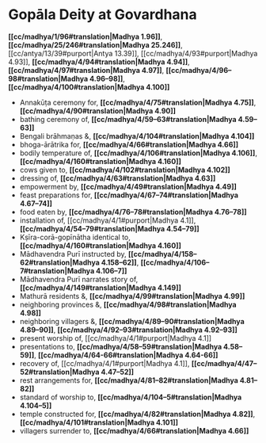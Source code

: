 # Gopāla Deity at Govardhana

**[[cc/madhya/1/96#translation|Madhya 1.96]]**, **[[cc/madhya/25/246#translation|Madhya 25.246]]**, [[cc/antya/13/39#purport|Antya 13.39]], [[cc/madhya/4/93#purport|Madhya 4.93]], **[[cc/madhya/4/94#translation|Madhya 4.94]]**, **[[cc/madhya/4/97#translation|Madhya 4.97]]**, **[[cc/madhya/4/96–98#translation|Madhya 4.96–98]]**, **[[cc/madhya/4/100#translation|Madhya 4.100]]**

* Annakūṭa ceremony for, **[[cc/madhya/4/75#translation|Madhya 4.75]]**, **[[cc/madhya/4/90#translation|Madhya 4.90]]**
* bathing ceremony of, **[[cc/madhya/4/59–63#translation|Madhya 4.59–63]]**
* Bengali brāhmaṇas &, **[[cc/madhya/4/104#translation|Madhya 4.104]]**
* bhoga-ārātrika for, **[[cc/madhya/4/66#translation|Madhya 4.66]]**
* bodily temperature of, **[[cc/madhya/4/106#translation|Madhya 4.106]]**, **[[cc/madhya/4/160#translation|Madhya 4.160]]**
* cows given to, **[[cc/madhya/4/102#translation|Madhya 4.102]]**
* dressing of, **[[cc/madhya/4/63#translation|Madhya 4.63]]**
* empowerment by, **[[cc/madhya/4/49#translation|Madhya 4.49]]**
* feast preparations for, **[[cc/madhya/4/67–74#translation|Madhya 4.67–74]]**
* food eaten by, **[[cc/madhya/4/76–78#translation|Madhya 4.76–78]]**
* installation of, [[cc/madhya/4/1#purport|Madhya 4.1]], **[[cc/madhya/4/54–79#translation|Madhya 4.54–79]]**
* Kṣīra-corā-gopīnātha identical to, **[[cc/madhya/4/160#translation|Madhya 4.160]]**
* Mādhavendra Purī instructed by, **[[cc/madhya/4/158–62#translation|Madhya 4.158–62]]**, **[[cc/madhya/4/106–7#translation|Madhya 4.106–7]]**
* Mādhavendra Purī narrates story of, **[[cc/madhya/4/149#translation|Madhya 4.149]]**
* Mathurā residents &, **[[cc/madhya/4/99#translation|Madhya 4.99]]**
* neighboring provinces &, **[[cc/madhya/4/98#translation|Madhya 4.98]]**
* neighboring villagers &, **[[cc/madhya/4/89–90#translation|Madhya 4.89–90]]**, **[[cc/madhya/4/92–93#translation|Madhya 4.92–93]]**
* present worship of, [[cc/madhya/4/1#purport|Madhya 4.1]]
* presentations to, **[[cc/madhya/4/58–59#translation|Madhya 4.58–59]]**, **[[cc/madhya/4/64-66#translation|Madhya 4.64-66]]**
* recovery of, [[cc/madhya/4/1#purport|Madhya 4.1]], **[[cc/madhya/4/47–52#translation|Madhya 4.47–52]]**
* rest arrangements for, **[[cc/madhya/4/81–82#translation|Madhya 4.81–82]]**
* standard of worship to, **[[cc/madhya/4/104–5#translation|Madhya 4.104–5]]**
* temple constructed for, **[[cc/madhya/4/82#translation|Madhya 4.82]]**, **[[cc/madhya/4/101#translation|Madhya 4.101]]**
* villagers surrender to, **[[cc/madhya/4/66#translation|Madhya 4.66]]**
